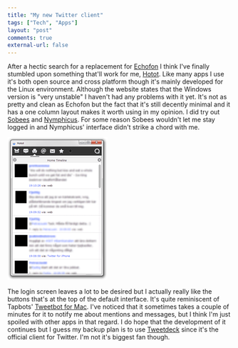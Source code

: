 ```yaml
---
title: "My new Twitter client"
tags: ["Tech", "Apps"]
layout: "post"
comments: true
external-url: false
---
```


After a hectic search for a replacement for [Echofon](http://blog.echofon.com/2012/10/changes-coming-for-echofon-desktop-users.html) I think I've finally stumbled upon something that'll work for me, [Hotot](http://hotot.org/). Like many apps I use it's both open source and cross platform though it's mainly developed for the Linux environment. Although the website states that the Windows version is "very unstable" I haven't had any problems with it yet. It's not as pretty and clean as Echofon but the fact that it's still decently minimal and it has a one column layout makes it worth using in my opinion. I did try out [Sobees](http://www.sobees.com/social-media-clients/sobees-desktop-application) and [Nymphicus](http://www.nymphicusapp.com/windows/). For some reason Sobees wouldn't let me stay logged in and Nymphicus' interface didn't strike a chord with me.

![Hotot](/images/blog/2012/10/22/hotot.png)

The login screen leaves a lot to be desired but I actually really like the buttons that's at the top of the default interface. It's quite reminiscent of Tapbots' [Tweetbot for Mac](https://itunes.apple.com/us/app/tweetbot-for-twitter/id557168941?mt=12). I've noticed that it sometimes takes a couple of minutes for it to notify me about mentions and messages, but I think I'm just spoiled with other apps in that regard. I do hope that the development of it continues but I guess my backup plan is to use [Tweetdeck](http://tweetdeck.com/) since it's the official client for Twitter. I'm not it's biggest fan though.
